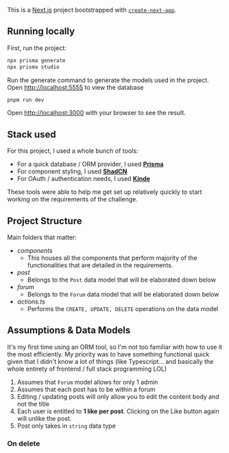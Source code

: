 This is a [Next.js](https://nextjs.org/) project bootstrapped with [`create-next-app`](https://github.com/vercel/next.js/tree/canary/packages/create-next-app).

## Running locally

First, run the project:

``` bash
npx prisma generate
npx prisma studio
```
Run the generate command to generate the models used in the project. Open [http://localhost:5555](http://localhost:/5555) to view the database

```bash
pnpm run dev
```

Open [http://localhost:3000](http://localhost:3000) with your browser to see the result.

## Stack used
For this project, I used a whole bunch of tools:
- For a quick database / ORM provider, I used [**Prisma**](https://www.prisma.io/docs)
- For component styling, I used [**ShadCN**](https://ui.shadcn.com/themes)
- For OAuth / authentication needs, I used [**Kinde**](https://docs.kinde.com/)

These tools were able to help me get set up relatively quickly to start working on the requirements of the challenge.

## Project Structure
Main folders that matter:
- *components*
  - This houses all the components that perform majority of the functionalities that are detailed in the requirements.
- *post*
  - Belongs to the `Post` data model that will be elaborated down below
- *forum*
  - Belongs to the `Forum` data model that will be elaborated down below
- *actions.ts*
  - Performs the `CREATE, UPDATE, DELETE` operations on the data model

## Assumptions & Data Models
It's my first time using an ORM tool, so I'm not too familiar with how to use it the most efficiently. My priority was to have something functional quick given that I didn't know a lot of things (like Typescript... and basically the whole entirety of frontend / full stack programming LOL)

1. Assumes that `Forum` model allows for only 1 admin
2. Assumes that each post has to be within a forum
3. Editing / updating posts will only allow you to edit the content body and not the title
4. Each user is entitled to **1 like per post**. Clicking on the Like button again will unlike the post.
5. Post only takes in `string` data type

### On delete
